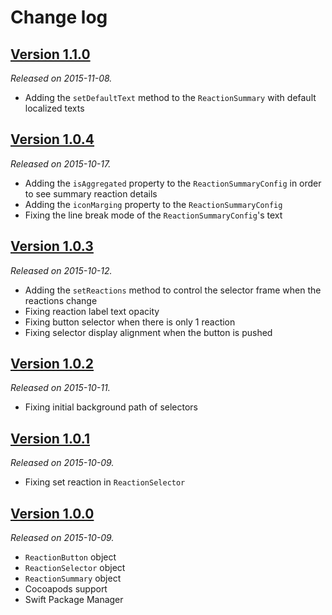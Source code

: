 # Change log

## [Version 1.1.0](https://github.com/yannickl/Reactions/releases/tag/1.1.0)
*Released on 2015-11-08.*

- Adding the `setDefaultText` method to the `ReactionSummary` with default localized texts

## [Version 1.0.4](https://github.com/yannickl/Reactions/releases/tag/1.0.4)
*Released on 2015-10-17.*

- Adding the `isAggregated` property to the `ReactionSummaryConfig` in order to see summary reaction details
- Adding the `iconMarging` property to the `ReactionSummaryConfig`
- Fixing the line break mode of the `ReactionSummaryConfig`'s text

## [Version 1.0.3](https://github.com/yannickl/Reactions/releases/tag/1.0.3)
*Released on 2015-10-12.*

- Adding the `setReactions` method to control the selector frame when the reactions change
- Fixing reaction label text opacity
- Fixing button selector when there is only 1 reaction
- Fixing selector display alignment when the button is pushed

## [Version 1.0.2](https://github.com/yannickl/Reactions/releases/tag/1.0.2)
*Released on 2015-10-11.*

- Fixing initial background path of selectors

## [Version 1.0.1](https://github.com/yannickl/Reactions/releases/tag/1.0.1)
*Released on 2015-10-09.*

- Fixing set reaction in `ReactionSelector`

## [Version 1.0.0](https://github.com/yannickl/Reactions/releases/tag/1.0.0)
*Released on 2015-10-09.*

- `ReactionButton` object
- `ReactionSelector` object
- `ReactionSummary` object
- Cocoapods support
- Swift Package Manager
